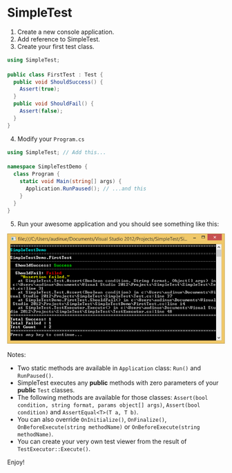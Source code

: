 # SimpleTest

1. Create a new console application.
2. Add reference to SimpleTest.
3. Create your first test class.

```csharp
using SimpleTest;

public class FirstTest : Test {
  public void ShouldSuccess() {
    Assert(true);
  }
  public void ShouldFail() {
    Assert(false);
  }
}
```

4. Modify your `Program.cs`

```csharp
using SimpleTest; // Add this...

namespace SimpleTestDemo {
  class Program {
    static void Main(string[] args) {
      Application.RunPaused(); // ...and this
    }
  }
}
```

5. Run your awesome application and you should see something like this:

![Demo Screenshot](demo.png)

Notes:

- Two static methods are available in `Application` class: `Run()` and `RunPaused()`.
- SimpleTest executes any **public** methods with zero parameters of your **public** `Test` classes.
- The following methods are available for those classes: `Assert(bool condition, string format, params object[] args)`, `Assert(bool condition)` and `AssertEqual<T>(T a, T b)`.
- You can also override `OnInitialize()`, `OnFinalize()`, `OnBeforeExecute(string methodName)` or `OnBeforeExecute(string methodName)`.
- You can create your very own test viewer from the result of `TestExecutor::Execute()`.

Enjoy!
